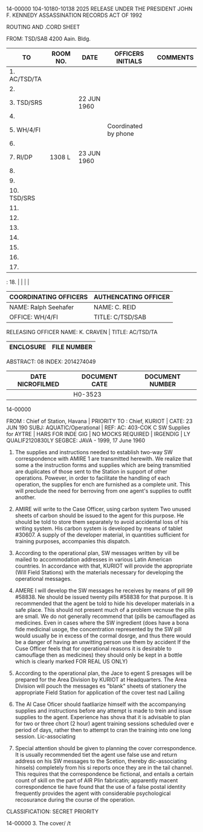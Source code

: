 14-00000
104-10180-10138
2025 RELEASE UNDER THE PRESIDENT JOHN F. KENNEDY ASSASSINATION RECORDS ACT OF 1992

ROUTING AND .CORD SHEET

FROM: TSD/SAB
   4200 Aain. Bldg.

TO | ROOM NO. | DATE | OFFICERS INITIALS | COMMENTS
---|---|---|---|---
1. AC/TSD/TA |  |  | 
2.  |  |  |  |
3. TSD/SRS |  | 22 JUN 1960 |  |
4.  |  |  |  |
5. WH/4/FI |  |  | Coordinated by phone |
6.  |  |  |  |
7. RI/DP | 1308 L | 23 JUN 1960 |  |
8.  |  |  |  |
9.  |  |  |  |
10. TSD/SRS |  |  |  |
11.  |  |  |  |
12.  |  |  |  |
13.  |  |  |  |
14.  |  |  |  |
15.  |  |  |  |
16.  |  |  |  |
17. |  |  |  |
:
18. |  |  |  |

COORDINATING OFFICERS | AUTHENCATING OFFICER
---|---
NAME: Ralph Seehafer | NAME: C. REID 
OFFICE: WH/4/FI | TITLE: C/TSD/SAB

RELEASING OFFICER
NAME: K. CRAVEN | TITLE: AC/TSD/TA

ENCLOSURE | FILE NUMBER
---|---
ABSTRACT: 08
INDEX: 2014274049

DATE NICROFILMED | DOCUMENT CATE | DOCUMENT NUMBER
---|---|---
 |  | H0-3523

14-00000

FROM : Chief of Station, Havana | PRIORITY
TO : Chief, KURIOT | CATE: 23 JUN 190
SUBJ: AQUATIC/Operational | REF: AC: 403-COK C
        SW Supplies for AYTRE | HARS FOR INDE GIG
 | NO MOCKS REQUIRED
 | IRGENDIG
 | LY QUALIF2120830LY
SEGBCE: JAVA - 1999, 17 June 1960

1. The supplies and instructions needed to establish two-way SW
correspondence with AMIRE 1 are transmitted herewith. We realize that some a
the instruction forms and supplies which are being transmitied are duplicates
of those sent to the Station in support of other operations. Powever, in order
to facilitate the handling of each operation, the supplies for ench are
furnished as a complete unit. This will preclude the need for berroving from
one agent's supplies to outfit another.

2. AMIRE will write to the Case Officer, using carbon system Two unused sheets of carbon should be issued to the agent for this
purpose. He should be told to store them separately to avoid accidental loss
of his writing system. His carbon system is developed by means of tablet
#30607. A supply of the developer material, in quantities sufficient for
training purposes, accompanies this dispatch.

3. According to the operational plan, SW messages written by
vill be mailed to accommodation addresses in various Latin American countries.
In accordance with that, KURIOT will provide the appropriate (Will Field Stations)
with the materials necessary for developing the operational messages.

4. AMERE l will develop the SW messages he receives by means of pill 99
#58838. Ne should be issued twenty pills #58838 for that purpose. It is
recommended that the agent be told to hide his developer materials in a safe
place. This should not present much of a problem vecnuse the pills are small. We do not generally recommend that (pills be camouflaged as medicines. Even in cases where the SW ingredient (does have a bona fide medicinal usoge,
the concentration represented by the SW pill would usually be in excess of the cormal dosrge, and thus there would be a danger of having an unwitting person
use them by accident If the Cuse Officer feels that for operational reasons
it is desirable to camouflage then as medicines) they should only be kept in a
bottle which is clearly marked FOR REAL US ONLY)

5. According to the operational plan, the Jace to egent S presages will
be prepared for the Area Division by KURIOT at Headquarters. The Area Division
will pouch the  messages es "blank" sheets of stationery the appropriate
Field Station for application of the cover test nad Lailing

6. The Al Case Oficer should faatliarize himself with the
accompanying supplies and instructions before any attempt is made to trein and
issue supplies to the agent. Experience has shova that it is advisable to plan
for two or three chort (2 hour) agent training sessions scheduled over e period
of days, rather then to attempt to cran the training into one long session.
Lic-associating

7. Special attention should be given to planning the cover correspondence.
It is usually recommended tiet the agent use false use and return address on
his SW messages to the Scetion, thereby dic-associating hinsels) completely
from his si reports once they are in the tail channel. This requires that the
correspondence be fictional, and entails a certain count of skill on the part
of AIR Plin fabricatin; apparently macent correspondence tie have found
that the use of a false postal identity frequently provides the agent with
considerable psychological recosurance during the course of the operation.

CLASSIFICATION: SECRET
PRIORITY

14-00000
3. The cover/
/t
